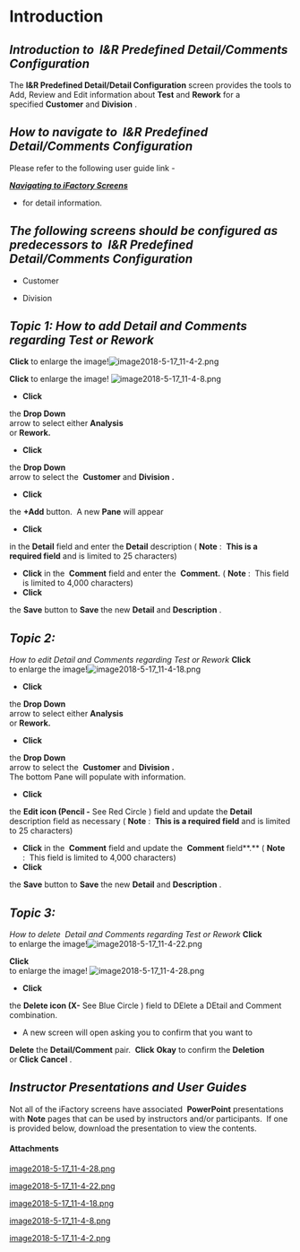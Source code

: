 # Introduction



## ***Introduction to  I&R Predefined Detail/Comments Configuration***  


The
**I&R Predefined Detail/Detail Configuration** screen provides the tools to Add, Review and Edit information about **Test** and **Rework** for a specified **Customer** and **Division** .

## ***How to navigate to  I&R Predefined Detail/Comments Configuration***  


Please refer to the following user guide link - 

***[Navigating to iFactory Screens](/iFactory-JGP-MES/iFactory-JGP-MES-Home/iFactory-JGP-MS/CONTENT/Menu-Navigation/User-Guide-%2D-Navigating-to-iFactory-Groups-and-Screens.md)***  
- for detail information.


## ***The following screens should be configured as predecessors to  I&R Predefined Detail/Comments Configuration***  



- Customer


- Division



## ***Topic 1: How to add Detail and Comments regarding Test or Rework***  



**Click** 
to enlarge the image!![image2018-5-17_11-4-2.png](/.attachments/29920190.png)


**Click** 
to enlarge the image!
![image2018-5-17_11-4-8.png](/.attachments/29920189.png)



- **Click**

the
**Drop Down**  
arrow to select either
**Analysis**  
or
**Rework.** 

- **Click**

the
**Drop Down**  
arrow to select the 
**Customer** and **Division** **.** 

- **Click**

the **+Add** button.  A new **Pane** will appear
- **Click**

in the **Detail** field and enter the **Detail** description (
**Note** :  **This is a required field** and is limited to 25 characters)  
- **Click**
in the 
**Comment**  field and enter the 
**Comment.**   (
**Note** :  This field is limited to 4,000 characters)  
- **Click**

the **Save** button to **Save** the new **Detail** and **Description** .

## ***Topic 2:***  


*How to edit Detail and Comments regarding Test or Rework* 
**Click**  
to enlarge the image!![image2018-5-17_11-4-18.png](/.attachments/29920188.png)



- **Click**

the
**Drop Down**  
arrow to select either
**Analysis**  
or
**Rework.** 

- **Click**

the
**Drop Down**  
arrow to select the 
**Customer** and **Division** **.**   
The bottom Pane will populate with information.

- **Click**

the **Edit icon (Pencil -**  See Red Circle
) field and update the **Detail** description field as necessary (
**Note** :  **This is a required field** and is limited to 25 characters)  
- **Click**
in the 
**Comment**  field and update the 
**Comment**  field**.**   (
**Note** :  This field is limited to 4,000 characters)  
- **Click**

the **Save** button to **Save** the new **Detail** and **Description** .


## ***Topic 3:***  


*How to delete  Detail and Comments regarding Test or Rework* 
**Click**  
to enlarge the image!![image2018-5-17_11-4-22.png](/.attachments/29920187.png)


**Click**  
to enlarge the image!
![image2018-5-17_11-4-28.png](/.attachments/29920186.png)



- **Click**

the **Delete icon (X-**  See Blue Circle
) field to DElete a DEtail and Comment combination.
- A new screen will open asking you to confirm that you want to

**Delete** the **Detail/Comment** pair.  **Click** **Okay** to confirm the **Deletion** or **Click**  **Cancel** . 


## ***Instructor Presentations and User Guides***  


Not all of the iFactory screens have associated 
**PowerPoint** presentations with **Note** pages that can be used by instructors and/or participants.  If one is provided below, download the presentation to view the contents.

#### Attachments

[image2018-5-17_11-4-28.png](/.attachments/29920186.png)
[image2018-5-17_11-4-22.png](/.attachments/29920187.png)
[image2018-5-17_11-4-18.png](/.attachments/29920188.png)
[image2018-5-17_11-4-8.png](/.attachments/29920189.png)
[image2018-5-17_11-4-2.png](/.attachments/29920190.png)
